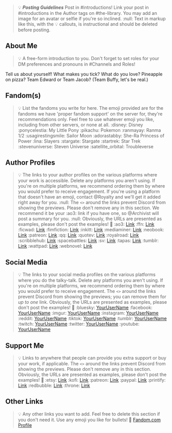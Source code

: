 > :bulb: ***__Posting Guidelines__*** 
> Post in #introductions! Link your post in #introductions in the Author tags on #the-library.
> You may add an image for an avatar or selfie if you're so inclined.
> :null:
> Text in markup like this, with the :bulb: callouts, is instructional and should be deleted before posting.

## About Me
> :bulb: A free-form introduction to you. Don't forget to set roles for your DM preferences and pronouns in #Channels and Roles!

Tell us about yourself! What makes you tick? What do you love? Pineapple on pizza? Team Edward or Team Jacob? (Team Buffy, let's be real.)

## Fandom(s)
> :bulb: List the fandoms you write for here. The emoji provided are for the fandoms we have 'proper fandom support' on the server for, they're recommendations only. 
> Feel free to use whatever emoji you like, including from other servers, or none at all.
:disney: Disney
:ponycelestia: My Little Pony
:pikachu: Pokemon
:ranmayay: Ranma 1/2
:usagirestingsmile: Sailor Moon
:adorastabby: She-Ra Princess of Power
:lina: Slayers
:stargate: Stargate
:startrek: Star Trek
:stevenuniverse: Steven Universe
:satellite_orbital: Troubleverse

## Author Profiles
> :bulb: The links to your author profiles on the various platforms where your work is accessible. Delete any platforms you aren't using. 
> If you're on multiple platforms, we recommend ordering them by where you would prefer to receive engagement.
> If you're using a platform that doesn't have an emoji, contact @Royalty and we'll get it added right away for you.
> :null:
> The `<>` around the links prevent Discord from showing the previews. Please don't remove any in this section.
> We recommend it be your :ao3: link if you have one, so @Archivist will post a summary for you.
> :null:
> Obviously, the URLs are presented as examples, please don't post the examples! :rofl:
:ao3: [Link](<https://thephoenixsaga.com/img/icons/ao3.png>)
:ffn: [Link](<https://www.fanfiction.net/s/14398901/1/Phoenix-Reignited>)
:ficwad: [Link](<https://ficwad.com/story/292019>)
:fimfiction: [Link](<https://www.fimfiction.net/story/568570/the-pale-stone>)
:inkitt: [Link](<https://www.inkitt.com/stories/fanfiction/1349785>)
:mediaminer: [Link](<https://www.mediaminer.org/fanfic/view_st.php/174376/>)
:neobook: [Link](<https://neobook.org/book/6tnYk8n6/>)
:patreon: [Link](<https://www.patreon.com/posts/coe-ch-43-rip-114877890>)
:qq: [Link](<https://forum.questionablequesting.com/threads/phoenix-reignited-edition-ranma-1-2.29519/>)
:quotev: [Link](<https://www.quotev.com/story/16744149/Phoenix-Reignited-Edition-Ranma-12/1>)
:royalroad: [Link](<https://www.royalroad.com/fiction/99736/phoenix-reignited-edition>)
:scribblehub: [Link](<https://www.scribblehub.com/series/1237070/phoenix-reignited-edition/>)
:spacebattles: [Link](<https://forums.spacebattles.com/threads/phoenix-reignited-edition.1190357/>)
:sv: [Link](<https://forums.sufficientvelocity.com/threads/phoenix-reignited.135398/>)
:tapas: [Link](<https://tapas.io/episode/3226161>)
:tumblr: [Link](<https://www.tumblr.com/anne-is-ominous/763511249663344640/phoenix-reignited-is-live?source=share>)
:wattpad: [Link](<https://www.wattpad.com/story/377197827-phoenix-reignited-edition>)
:webnovel: [Link](<https://www.webnovel.com/book/phoenix-reignited-edition_30735261100883305>)

## Social Media
> :bulb: The links to your social media profiles on the various platforms where you do the talky-talk. Delete any platforms you aren't using. 
> If you're on multiple platforms, we recommend ordering them by where you would prefer to receive engagement.
> The `<>` around the links prevent Discord from showing the previews; you can remove them for *up to one* link.
> Obviously, the URLs are presented as examples, please don't post the examples! :rofl:
:bluesky: [YourUserName](<https://bsky.app/profile/YourName.bsky.social>)
:facebook: [YourUserName](<https://www.facebook.com/profile.php?id=You>)
:imgur: [YourUserName](<https://imgur.com/user/YourName>)
:instagram: [YourUserName](<https://www.instagram.com/YourName/#>)
:reddit: [YourUserName](<https://www.reddit.com/user/AnneIsOminous/>)
:tiktok: [YourUserName](<https://www.tiktok.com/@YourName>) 
:tumblr: [YourUserName](<https://www.tumblr.com/blog/YourName>)
:twitch: [YourUserName](<https://www.twitch.tv/YourName>)
:twitter: [YourUserName](<https://x.com/YourName>) 
:youtube: [YourUserName](<https://youtube.com/channel/YourChannelId>)

## Support Me
> :bulb: Links to anywhere that people can provide you extra support or buy your work, if applicable.
> The `<>` around the links prevent Discord from showing the previews. Please don't remove any in this section.
> Obviously, the URLs are presented as examples, please don't post the examples! :rofl:
:etsy: [Link](<https://www.etsy.com/shop/YourName>)
:kofi: [Link](<https://ko-fi.com/YourName>)
:patreon: [Link](<https://www.patreon.com/c/YourName/posts>)
:paypal: [Link](<https://www.paypal.com/paypalme/YourName>)
:printify: [Link](<https://YourName.printify.me/products>)
:redbubble: [Link](<https://www.redbubble.com/people/YourName>)
:throne: [Link](<https://throne.com/YourName>)

## Other Links
> :bulb: Any other links you want to add. Feel free to delete this section if you don't need it.
> Use any emoji you like for bullets!
:shrug: [Fandom.com Profile](<https://jusenkyo.fandom.com/wiki/YourName>)
